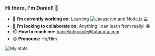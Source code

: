 ### Hi there, I'm Daniel! 👋

- 🔭 **I’m currently working on:** Learning ![Javascript](https://img.shields.io/badge/-JAVASCRIPT-orange?style=for-the-badge) and Node.js 💻
- 👯 **I’m looking to collaborate on:** Anything I can learn from really! 😀
- 📫 **How to reach me:** danieljohncode@tutanota.com
- 😄 **Pronouns:** He/Him

![My stats](https://github-readme-stats.vercel.app/api?username=danieljcode&)
